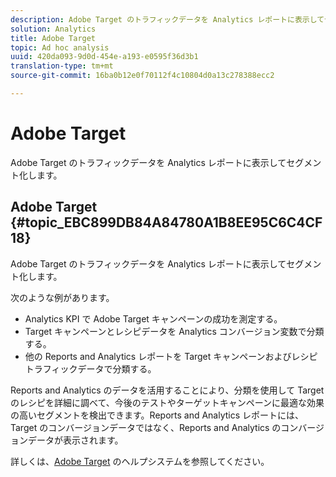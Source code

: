 ```yaml
---
description: Adobe Target のトラフィックデータを Analytics レポートに表示してセグメント化します。
solution: Analytics
title: Adobe Target
topic: Ad hoc analysis
uuid: 420da093-9d0d-454e-a193-e0595f36d3b1
translation-type: tm+mt
source-git-commit: 16ba0b12e0f70112f4c10804d0a13c278388ecc2

---
```



# Adobe Target

Adobe Target のトラフィックデータを Analytics レポートに表示してセグメント化します。

## Adobe Target {#topic_EBC899DB84A84780A1B8EE95C6C4CF18}

Adobe Target のトラフィックデータを Analytics レポートに表示してセグメント化します。

次のような例があります。

* Analytics KPI で Adobe Target キャンペーンの成功を測定する。
* Target キャンペーンとレシピデータを Analytics コンバージョン変数で分類する。
* 他の Reports and Analytics レポートを Target キャンペーンおよびレシピトラフィックデータで分類する。

Reports and Analytics のデータを活用することにより、分類を使用して Target のレシピを詳細に調べて、今後のテストやターゲットキャンペーンに最適な効果の高いセグメントを検出できます。Reports and Analytics レポートには、Target のコンバージョンデータではなく、Reports and Analytics のコンバージョンデータが表示されます。

詳しくは、[Adobe Target](https://marketing.adobe.com/resources/help/en_US/target/) のヘルプシステムを参照してください。
